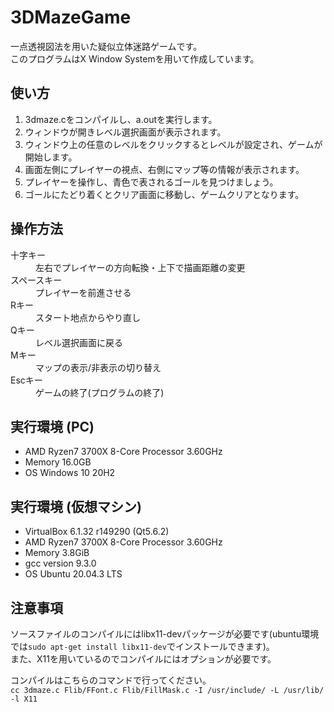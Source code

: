 # 3DMazeGame
一点透視図法を用いた疑似立体迷路ゲームです。  
このプログラムはX Window Systemを用いて作成しています。
  
## 使い方
1. 3dmaze.cをコンパイルし、a.outを実行します。  
2. ウィンドウが開きレベル選択画面が表示されます。  
3. ウィンドウ上の任意のレベルをクリックするとレベルが設定され、ゲームが開始します。
4. 画面左側にプレイヤーの視点、右側にマップ等の情報が表示されます。
5. プレイヤーを操作し、青色で表されるゴールを見つけましょう。
6. ゴールにたどり着くとクリア画面に移動し、ゲームクリアとなります。  

## 操作方法
<dl>
  <dt>十字キー</dt>
  <dd>左右でプレイヤーの方向転換・上下で描画距離の変更</dd>
  <dt>スペースキー</dt>
  <dd>プレイヤーを前進させる</dd>
  <dt>Rキー</dt>
  <dd>スタート地点からやり直し</dd>
  <dt>Qキー</dt>
  <dd>レベル選択画面に戻る</dd>
  <dt>Mキー</dt>
  <dd>マップの表示/非表示の切り替え</dd>
  <dt>Escキー</dt>
  <dd>ゲームの終了(プログラムの終了)</dd>
</dl> 

## 実行環境 (PC)
- AMD Ryzen7 3700X 8-Core Processor 3.60GHz
- Memory 16.0GB
- OS Windows 10 20H2  

## 実行環境 (仮想マシン)
- VirtualBox 6.1.32 r149290 (Qt5.6.2)
- AMD Ryzen7 3700X 8-Core Processor 3.60GHz
- Memory 3.8GiB
- gcc version 9.3.0
- OS Ubuntu 20.04.3 LTS
  
## 注意事項
ソースファイルのコンパイルにはlibx11-devパッケージが必要です(ubuntu環境では`sudo apt-get install libx11-dev`でインストールできます)。  
また、X11を用いているのでコンパイルにはオプションが必要です。

コンパイルはこちらのコマンドで行ってください。  
`cc 3dmaze.c Flib/FFont.c Flib/FillMask.c -I /usr/include/ -L /usr/lib/ -l X11`

